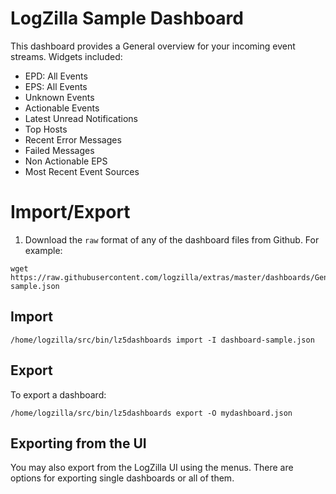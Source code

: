 # LogZilla Sample Dashboard

This dashboard provides a General overview for your incoming event streams. Widgets included:

* EPD: All Events
* EPS: All Events
* Unknown Events
* Actionable Events
* Latest Unread Notifications
* Top Hosts
* Recent Error Messages
* Failed Messages
* Non Actionable EPS
* Most Recent Event Sources

# Import/Export

1. Download the `raw` format of any of the dashboard files from Github. For example:
```
wget https://raw.githubusercontent.com/logzilla/extras/master/dashboards/General/dashboard-sample.json
```

## Import
```
/home/logzilla/src/bin/lz5dashboards import -I dashboard-sample.json
```

## Export

To export a dashboard:
```
/home/logzilla/src/bin/lz5dashboards export -O mydashboard.json
```

## Exporting from the UI

You may also export from the LogZilla UI using the menus. There are options for exporting single dashboards or all of them.

